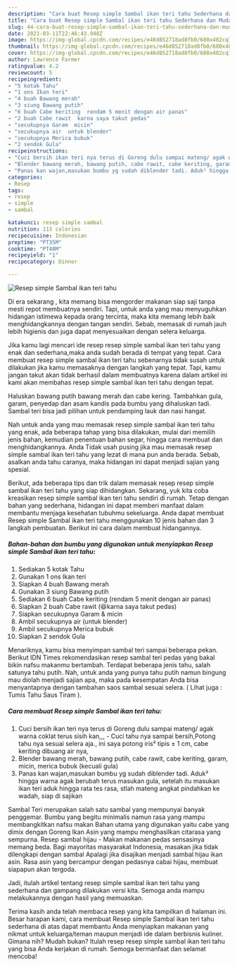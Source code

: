 ```yaml
---
description: "Cara buat Resep simple Sambal ikan teri tahu Sederhana dan Mudah Dibuat"
title: "Cara buat Resep simple Sambal ikan teri tahu Sederhana dan Mudah Dibuat"
slug: 44-cara-buat-resep-simple-sambal-ikan-teri-tahu-sederhana-dan-mudah-dibuat
date: 2021-03-11T22:46:43.948Z
image: https://img-global.cpcdn.com/recipes/e46d852718ad8fb0/680x482cq70/resep-simple-sambal-ikan-teri-tahu-foto-resep-utama.jpg
thumbnail: https://img-global.cpcdn.com/recipes/e46d852718ad8fb0/680x482cq70/resep-simple-sambal-ikan-teri-tahu-foto-resep-utama.jpg
cover: https://img-global.cpcdn.com/recipes/e46d852718ad8fb0/680x482cq70/resep-simple-sambal-ikan-teri-tahu-foto-resep-utama.jpg
author: Lawrence Farmer
ratingvalue: 4.2
reviewcount: 5
recipeingredient:
- "5 kotak Tahu"
- "1 ons Ikan teri"
- "4 buah Bawang merah"
- "3 siung Bawang putih"
- "6 buah Cabe keriting  rendam 5 menit dengan air panas"
- "2 buah Cabe rawit  karna saya takut pedas"
- "secukupnya Garam  micin"
- "secukupnya air  untuk blender"
- "secukupnya Merica bubuk"
- "2 sendok Gula"
recipeinstructions:
- "Cuci bersih ikan teri nya terus di Goreng dulu sampai mateng/ agak warna coklat terus sisih kan,,, Cuci tahu nya sampai bersih,Potong tahu nya sesuai selera aja., ini saya potong iris² tipis ± 1 cm, cabe keriting dibuang air nya,"
- "Blender bawang merah, bawang putih, cabe rawit, cabe keriting, garam, micin, merica bubuk (kecuali gula)"
- "Panas kan wajan,masukan bumbu yg sudah diblender tadi. Aduk² hingga warna agak berubah terus masukan gula, setelah itu masukan ikan teri aduk hingga rata tes rasa, stlah mateng angkat pindahkan ke wadah, siap di sajikan"
categories:
- Resep
tags:
- resep
- simple
- sambal

katakunci: resep simple sambal 
nutrition: 113 calories
recipecuisine: Indonesian
preptime: "PT35M"
cooktime: "PT40M"
recipeyield: "1"
recipecategory: Dinner

---
```



![Resep simple Sambal ikan teri tahu](https://img-global.cpcdn.com/recipes/e46d852718ad8fb0/680x482cq70/resep-simple-sambal-ikan-teri-tahu-foto-resep-utama.jpg)

Di era  sekarang , kita memang bisa mengorder makanan siap saji tanpa mesti repot membuatnya sendiri. Tapi, untuk anda yang mau menyuguhkan hidangan istimewa kepada orang tercinta, maka kita memang lebih baik menghidangkannya dengan tangan sendiri. Sebab, memasak di rumah jauh lebih higienis dan juga dapat menyesuaikan dengan selera keluarga.

Jika kamu lagi mencari ide resep resep simple sambal ikan teri tahu yang enak dan sederhana,maka anda sudah berada di tempat yang tepat. Cara membuat resep simple sambal ikan teri tahu  sebenarnya tidak susah untuk dilakukan jika kamu memasaknya dengan langkah yang tepat. Tapi, kamu jangan takut akan tidak berhasil dalam membuatnya 
karena dalam artikel ini kami akan membahas resep simple sambal ikan teri tahu dengan tepat.  

Haluskan bawang putih bawang merah dan cabe kering. Tambahkan gula, garam, penyedap dan asam kandis pada bumbu yang dihaluskan tadi. Sambal teri bisa jadi pilihan untuk pendamping lauk dan nasi hangat.

Nah untuk anda yang mau memasak resep simple sambal ikan teri tahu yang enak, ada beberapa tahap yang bisa dilakukan, mulai dari memilih jenis bahan, kemudian penentuan bahan segar, hingga cara membuat dan menghidangkannya. Anda Tidak usah pusing jika mau memasak resep simple sambal ikan teri tahu yang lezat di mana pun anda berada. Sebab, asalkan anda  tahu caranya, maka hidangan ini dapat menjadi sajian yang spesial.

Berikut, ada beberapa tips dan trik dalam memasak resep resep simple sambal ikan teri tahu yang siap dihidangkan. Sekarang, yuk kita coba kreasikan resep simple sambal ikan teri tahu sendiri di rumah. Tetap dengan bahan yang sederhana, hidangan ini dapat memberi manfaat dalam membantu menjaga kesehatan tubuhmu sekeluarga. Anda dapat membuat Resep simple Sambal ikan teri tahu menggunakan 10 jenis bahan dan 3 langkah pembuatan. Berikut ini cara dalam membuat hidangannya.

<!--inarticleads1-->

##### Bahan-bahan dan bumbu yang digunakan untuk menyiapkan Resep simple Sambal ikan teri tahu:

1. Sediakan 5 kotak Tahu
1. Gunakan 1 ons Ikan teri
1. Siapkan 4 buah Bawang merah
1. Gunakan 3 siung Bawang putih
1. Sediakan 6 buah Cabe keriting  (rendam 5 menit dengan air panas)
1. Siapkan 2 buah Cabe rawit  (😆karna saya takut pedas)
1. Siapkan secukupnya Garam &amp; micin
1. Ambil secukupnya air  (untuk blender)
1. Ambil secukupnya Merica bubuk
1. Siapkan 2 sendok Gula


Menariknya, kamu bisa menyimpan sambal teri sampai beberapa pekan. Berikut IDN Times rekomendasikan resep sambal teri pedas yang bakal bikin nafsu makanmu bertambah. Terdapat beberapa jenis tahu, salah satunya tahu putih. Nah, untuk anda yang punya tahu putih namun bingung mau diolah menjadi sajian apa, maka pada kesempatan Anda bisa menyantapnya dengan tambahan saos sambal sesuai selera. ( Lihat juga : Tumis Tahu Saus Tiram ). 

<!--inarticleads2-->

##### Cara membuat Resep simple Sambal ikan teri tahu:

1. Cuci bersih ikan teri nya terus di Goreng dulu sampai mateng/ agak warna coklat terus sisih kan,,, - Cuci tahu nya sampai bersih,Potong tahu nya sesuai selera aja., ini saya potong iris² tipis ± 1 cm, cabe keriting dibuang air nya,
1. Blender bawang merah, bawang putih, cabe rawit, cabe keriting, garam, micin, merica bubuk (kecuali gula)
1. Panas kan wajan,masukan bumbu yg sudah diblender tadi. Aduk² hingga warna agak berubah terus masukan gula, setelah itu masukan ikan teri aduk hingga rata tes rasa, stlah mateng angkat pindahkan ke wadah, siap di sajikan


Sambal Teri merupakan salah satu sambal yang mempunyai banyak penggemar. Bumbu yang begitu minimalis namun rasa yang mampu membangkitkan nafsu makan Bahan utama yang digunakan yaitu cabe yang dimix dengan Goreng Ikan Asin yang mampu menghasilkan citarasa yang sempurna. Resep sambal hijau - Makan makanan pedas sensasinya memang beda. Bagi mayoritas masyarakat Indonesia, masakan jika tidak dilengkapi dengan sambal Apalagi jika disajikan menjadi sambal hijau ikan asin. Rasa asin yang bercampur dengan pedasnya cabai hijau, membuat siapapun akan tergoda. 

Jadi, itulah artikel tentang  resep simple sambal ikan teri tahu  yang sederhana dan gampang dilakukan versi kita. Semoga anda mampu melakukannya dengan hasil yang memuaskan. 

Terima kasih anda telah membaca resep yang kita tampilkan di halaman ini. Besar harapan kami, cara membuat  Resep simple Sambal ikan teri tahu sederhana di atas dapat membantu Anda menyiapkan makanan yang nikmat untuk keluarga/teman maupun menjadi ide dalam berbisnis kuliner. Gimana nih? Mudah bukan? Itulah resep resep simple sambal ikan teri tahu yang bisa Anda kerjakan di rumah. Semoga bermanfaat dan selamat mencoba!

